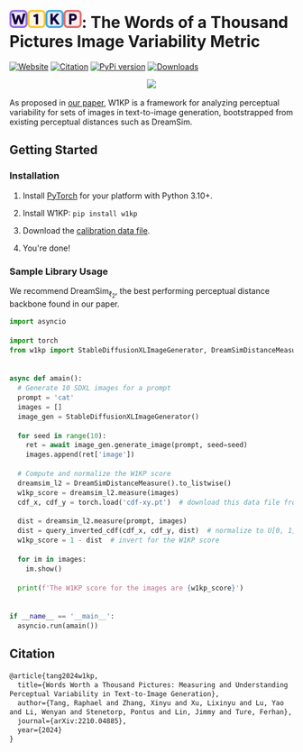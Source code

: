 # <img src="icon-banner.svg" height="32" style="position: relative; margin-top: 15px;"/>: The Words of a Thousand Pictures Image Variability Metric
[![Website](https://img.shields.io/badge/Website-online-green.svg)](http://w1kp.com) [![Citation](https://img.shields.io/badge/Citation-arXiv-orange.svg)](https://gist.github.com/daemon/639de6fea584d7df1a62f04a2ea0cdad) [![PyPi version](https://badgen.net/pypi/v/w1kp?color=blue)](https://pypi.org/project/w1kp) [![Downloads](https://static.pepy.tech/badge/w1kp)](https://pepy.tech/project/w1kp)

<p align="center">
  <img src="https://github.com/castorini/w1kp/assets/6188572/4f4c2ad2-2716-43aa-9119-41b4c7d85465"/>
</p>

As proposed in [our paper](), W1KP is a framework for analyzing perceptual variability for sets of images in text-to-image generation, bootstrapped from existing perceptual distances such as DreamSim.

## Getting Started

### Installation
1. Install [PyTorch](https://pytorch.org) for your platform with Python 3.10+.

2. Install W1KP: `pip install w1kp`

3. Download the [calibration data file](cdf-xy.pt).

4. You're done!

### Sample Library Usage

We recommend $\text{DreamSim}_{\ell_2}$, the best performing perceptual distance backbone found in our paper.
```python
import asyncio

import torch
from w1kp import StableDiffusionXLImageGenerator, DreamSimDistanceMeasure, query_inverted_cdf


async def amain():
  # Generate 10 SDXL images for a prompt
  prompt = 'cat'
  images = []
  image_gen = StableDiffusionXLImageGenerator()

  for seed in range(10):
    ret = await image_gen.generate_image(prompt, seed=seed)
    images.append(ret['image'])

  # Compute and normalize the W1KP score
  dreamsim_l2 = DreamSimDistanceMeasure().to_listwise()
  w1kp_score = dreamsim_l2.measure(images)
  cdf_x, cdf_y = torch.load('cdf-xy.pt')  # download this data file from the repo

  dist = dreamsim_l2.measure(prompt, images)
  dist = query_inverted_cdf(cdf_x, cdf_y, dist)  # normalize to U[0, 1]
  w1kp_score = 1 - dist  # invert for the W1KP score

  for im in images:
    im.show()

  print(f'The W1KP score for the images are {w1kp_score}')
  

if __name__ == '__main__':
  asyncio.run(amain())
```

## Citation
```
@article{tang2024w1kp,
  title={Words Worth a Thousand Pictures: Measuring and Understanding Perceptual Variability in Text-to-Image Generation},
  author={Tang, Raphael and Zhang, Xinyu and Xu, Lixinyu and Lu, Yao and Li, Wenyan and Stenetorp, Pontus and Lin, Jimmy and Ture, Ferhan},
  journal={arXiv:2210.04885},
  year={2024}
}
```
